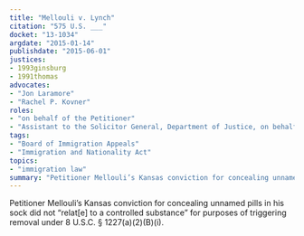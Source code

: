 ```yaml
---
title: "Mellouli v. Lynch"
citation: "575 U.S. ___"
docket: "13-1034"
argdate: "2015-01-14"
publishdate: "2015-06-01"
justices:
- 1993ginsburg
- 1991thomas
advocates:
- "Jon Laramore"
- "Rachel P. Kovner"
roles:
- "on behalf of the Petitioner"
- "Assistant to the Solicitor General, Department of Justice, on behalf of the Respondent"
tags:
- "Board of Immigration Appeals"
- "Immigration and Nationality Act"
topics:
- "immigration law"
summary: "Petitioner Mellouli’s Kansas conviction for concealing unnamed pills in his sock did not “relat[e] to a controlled substance” for purposes of triggering removal under 8 U.S.C. § 1227(a)(2)(B)(i)."
---
```

Petitioner Mellouli’s Kansas conviction for concealing unnamed pills in his sock did not “relat[e] to a controlled substance” for purposes of triggering removal under 8 U.S.C. § 1227(a)(2)(B)(i).

